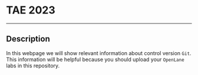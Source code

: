 # TAE 2023
***

## Description
In this webpage we will show relevant information about control version `Git`. This information will be helpful because you should upload your `OpenLane` labs in this repository.

